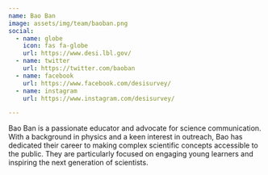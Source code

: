 ```yaml
---
name: Bao Ban
image: assets/img/team/baoban.png
social:
  - name: globe
    icon: fas fa-globe
    url: https://www.desi.lbl.gov/
  - name: twitter
    url: https://twitter.com/baoban
  - name: facebook
    url: https://www.facebook.com/desisurvey/
  - name: instagram
    url: https://www.instagram.com/desisurvey/

---
```

Bao Ban is a passionate educator and advocate for science communication. With a background in physics and a keen interest in outreach, Bao has dedicated their career to making complex scientific concepts accessible to the public. They are particularly focused on engaging young learners and inspiring the next generation of scientists.